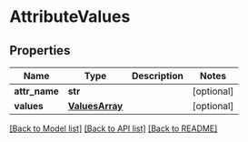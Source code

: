 # AttributeValues

## Properties

| Name          | Type                              | Description | Notes      |
| ------------- | --------------------------------- | ----------- | ---------- |
| **attr_name** | **str**                           |             | [optional] |
| **values**    | [**ValuesArray**](ValuesArray.md) |             | [optional] |

[[Back to Model list]](../README.md#documentation-for-models)
[[Back to API list]](../README.md#documentation-for-api-endpoints)
[[Back to README]](../README.md)
